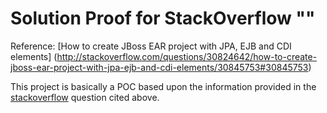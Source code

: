 Solution Proof for StackOverflow ""
===================================

Reference: [How to create JBoss EAR project with JPA, EJB and CDI elements]
(http://stackoverflow.com/questions/30824642/how-to-create-jboss-ear-project-with-jpa-ejb-and-cdi-elements/30845753#30845753)

This project is basically a POC based upon the information provided in the [stackoverflow](http://stackoverflow.com)
 question cited above.